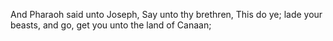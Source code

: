 And Pharaoh said unto Joseph, Say unto thy brethren, This do ye; lade your beasts, and go, get you unto the land of Canaan;
